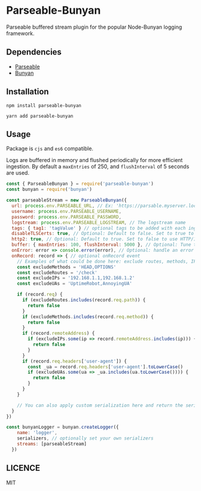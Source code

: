 

# Parseable-Bunyan

Parseable buffered stream plugin for the popular Node-Bunyan logging framework.

## Dependencies

* [Parseable](https://www.parseable.io/)
* [Bunyan](https://github.com/trentm/node-bunyan)

## Installation

```
npm install parseable-bunyan
```

```
yarn add parseable-bunyan
```

## Usage

Package is `cjs` and `es6` compatible.

Logs are buffered in memory and flushed periodically for more efficient ingestion. By default a `maxEntries` of 250, and `flushInterval` of 5 seconds are used.

```js
const { ParseableBunyan } = require('parseable-bunyan')
const bunyan = require('bunyan')

const parseableStream = new ParseableBunyan({
  url: process.env.PARSEABLE_URL, // Ex: 'https://parsable.myserver.local/api/v1/logstream'
  username: process.env.PARSEABLE_USERNAME,
  password: process.env.PARSEABLE_PASSWORD,
  logstream: process.env.PARSEABLE_LOGSTREAM, // The logstream name
  tags: { tag1: 'tagValue' } // optional tags to be added with each ingestion
  disableTLSCerts: true, // Optional: Default to false. Set to true to ignore invalid certificate
  http2: true, // Optional: Default to true. Set to false to use HTTP/1.1 instead of HTTP/2.0
  buffer: { maxEntries: 100, flushInterval: 5000 }, // Optional: Tune the default buffering options
  onError: error => console.error(error), // Optional: handle an error by yourself
  onRecord: record => { // optional onRecord event
    // Examples of what could be done here: exclude routes, methods, IPs and UAs
    const excludeMethods = 'HEAD,OPTIONS'
    const excludeRoutes = '/check'
    const excludeIPs = '192.168.1.1,192.168.1.2'
    const excludeUAs = 'UptimeRobot,AnnoyingUA'

    if (record.req) {
      if (excludeRoutes.includes(record.req.path)) {
        return false
      }
      if (excludeMethods.includes(record.req.method)) {
        return false
      }
      if (record.remoteAddress) {
        if (excludeIPs.some(ip => record.remoteAddress.includes(ip))) {
          return false
        }
      }            
      if (record.req.headers['user-agent']) {
        const _ua = record.req.headers['user-agent'].toLowerCase()
        if (excludeUAs.some(ua => _ua.includes(ua.toLowerCase()))) {
          return false
        }
      }
    }

    // You can also apply custom serialization here and return the serialized record.
  }
})

const bunyanLogger = bunyan.createLogger({
    name: 'logger',
    serializers, // optionally set your own serializers
    streams: [parseableStream]
  })

```

## LICENCE

MIT
